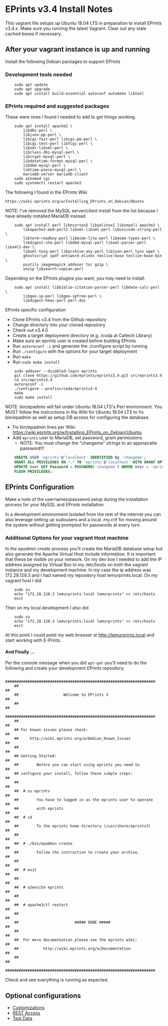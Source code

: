 
# EPrints v3.4 Install Notes

This vagrant file setups up Ubuntu 18.04 LTS in preparation to install EPrints v3.4.x.
Make sure you running the latest Vagrant. Clear out any stale cached boxes if
necessary.


## After your vagrant instance is up and running

Install the following Debian packages to support EPrints

### Development tools needed 

```
    sudo apt update
    sudo apt upgrade
    sudo apt install build-essential autoconf automake libtool
```

### EPrints required and suggested packages

These were ones I found I needed to add to get things working.

```
    sudo apt install apache2 \
        libdbi-perl \
        libjson-pp-perl \
        libcgi-fast-perl libcgi-pm-perl \
        libcgi-test-perl libfcgi-perl \
        libxml-libxml-perl \
        libclass-dbi-mysql-perl \
        libcrypt-mysql-perl \
        libdatetime-format-mysql-perl \
        libdbd-mysql-perl \
        libtime-piece-mysql-perl \
        mariadb-server mariadb-client
    sudo a2enmod cgi
    sudo systemctl restart apache2
```


The following I found in the EPrints Wiki

    https://wiki.eprints.org/w/Installing_EPrints_on_Debian/Ubuntu

NOTE: I've removed the MySQL server/client install from the list because I 
have already installed MariaDB instead.

```
    sudo apt install perl libncurses5 libselinux1 libsepol1 apache2 \
        libapache2-mod-perl2 libxml-libxml-perl libunicode-string-perl \
        libterm-readkey-perl libmime-lite-perl libmime-types-perl \
        libdigest-sha-perl libdbd-mysql-perl libxml-parser-perl libxml2-dev \
        libxml-twig-perl libarchive-any-perl libjson-perl lynx wget \
        ghostscript xpdf antiword elinks texlive-base texlive-base-bin \
        psutils imagemagick adduser tar gzip \
        unzip libsearch-xapian-perl 
```

Depending on the EPrints plugins you want, you may need to install.

```
    sudo apt install libbiblio-citation-parser-perl libdate-calc-perl \
        libgeo-ip-perl libgeo-ipfree-perl \
        libdigest-hmac-perl perl-doc
```

EPrints specific configuration

+ Clone EPrints v3.4 from the Github repository
+ Change directory into your cloned repository
+ Check out v3.4.0
+ Create a target deployment directory (e.g. /coda at Caltech Library)
+ Make sure an eprints user is created before building EPrints
+ Run `autoreconf -i` and generate the ./configure script by running 
+ Run `./configure` with the options for your target deployment
+ Run `make`
+ Run `sudo make install`

```
    sudo adduser --disabled-login eprints
    git clone https://github.com/eprints/eprints3.4.git src/eprints3.4
    cd src/eprints3.4
    autoreconf -i
    ./configure --prefix=/coda/eprints3-4
    make
    sudo make install
```

NOTE: bin/epadmin will fail under Ubuntu 18.04 LTS's Perl environment. You 
MUST follow the instructions in the Wiki for Ubuntu 18.04 LTS 
to fix bin/epadmin as well as setup DB access for configuring the database.

+ Fix bin/epadmin lines per Wiki: https://wiki.eprints.org/w/Installing_EPrints_on_Debian/Ubuntu
+ Add `eprints` user to MariaDB, set password, grant permissions
    + NOTE: You must change the "changeme" strings to an appropraite password!!!

```sql
    CREATE USER 'eprints'@'localhost' IDENTIFIED by 'changeme';
    GRANT ALL PRIVILEGES ON *.* TO 'eprints'@'localhost' WITH GRANT OPTION;
    UPDATE User SET Password = PASSWORD('changeme') WHERE User = 'eprints';
    FLUSH PRIVILEGES;
```


## EPrints Configuration

Make a note of the usernames/password setup during the installation process
for your MySQL and EPrints installation.

In a development environment isolated from the rest of the internet you can
also leverage setting up sudousers and a local .my.cnf for moving around the
system without getting prompted for passwords at every turn.

### Additional Options for your vagrant Host machine

In the _epadmin create_ process you'll create the MariaDB database setup but
also generate the Apache Virtual Host include information. It is important that
these be visible on your network.  On my dev box I needed to add the IP address
assigned by Virtual Box to my /etc/hosts on both the vagrant instance and my
development machine. In my case the ip address was 172.28.128.3 and I had
named my repository host lemurprints.local. On my vagrant host I did

```shell
    sudo su
    echo "172.28.128.3 lemurprints.local lemurprints" >> /etc/hosts
    exit
```

Then on my local development I also did

```shell
    sudo su
    echo "172.28.128.3 lemurprints.local lemurprints" >> /etc/hosts
    exit
```

At this point I could point my web browser at http://lemurprints.local and
start working with E-Prints.

#### And Finally ...

Per the console message when you did `apt-get` you'll need to do the following
and create your development EPrints repository.

```shell
    ###################################################################
    ##                                                               ##
    ##                    Welcome to EPrints 3                       ##
    ##                                                               ##
    ###################################################################
    ##                                                               ##
    ## For known issues please check:                                ##
    ##     http://wiki.eprints.org/w/Debian_Known_Issues             ##
    ##                                                               ##
    ## Getting Started:                                              ##
    ##        Before you can start using eprints you need to         ##
    ## configure your install, follow these simple steps:            ##
    ##                                                               ##
    ##  # su eprints                                                 ##
    ##        You have to logged in as the eprints user to operate   ##
    ##        with eprints                                           ##
    ##  # cd                                                         ##
    ##        To the eprints home directory (/usr/share/eprints3)    ##
    ##                                                               ##
    ##  # ./bin/epadmin create                                       ##
    ##        Follow the instruction to create your archive.         ##
    ##                                                               ##
    ##  # exit                                                       ##
    ##                                                               ##
    ##  # a2ensite eprints                                           ##
    ##                                                               ##
    ##  # apache2ctl restart                                         ##
    ##                                                               ##
    ##                         ##### DONE #####                      ##
    ##                                                               ##
    ##  For more documentation please see the eprints wiki:          ##
    ##           http://wiki.eprints.org/w/Documentation             ##
    ##                                                               ##
    ###################################################################
```

Check and see everything is running as expected. 

## Optional configurations

+ [Customizations](Matching-Customizations.md)
+ [REST Access](REST-Access.md)
+ [Test Data](Importing-Test-Data.html)

